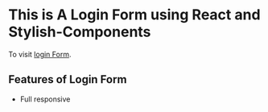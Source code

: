 # This is A Login Form using React and Stylish-Components

To visit [login Form](https://vercel.com/farukulwd/login-from-deploy).

## Features of Login Form

- Full responsive
